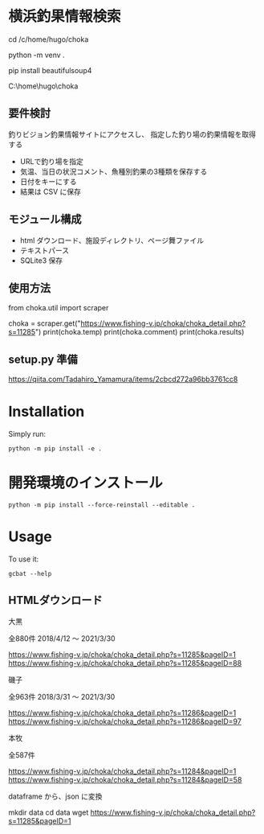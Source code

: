 横浜釣果情報検索
================

cd /c/home/hugo/choka

python -m venv .

pip install beautifulsoup4

C:\home\hugo\choka

要件検討
-------

釣りビジョン釣果情報サイトにアクセスし、
指定した釣り場の釣果情報を取得する

* URLで釣り場を指定
* 気温、当日の状況コメント、魚種別釣果の3種類を保存する
* 日付をキーにする
* 結果は CSV に保存

モジュール構成
--------------

* html ダウンロード、施設ディレクトリ、ページ舞ファイル
* テキストパース
* SQLite3 保存

使用方法
-------

from choka.util import scraper

choka = scraper.get("https://www.fishing-v.jp/choka/choka_detail.php?s=11285")
print(choka.temp)
print(choka.comment)
print(choka.results)

setup.py 準備
--------------

https://qiita.com/Tadahiro_Yamamura/items/2cbcd272a96bb3761cc8


# Installation

Simply run:

    python -m pip install -e .

# 開発環境のインストール

    python -m pip install --force-reinstall --editable .

# Usage

To use it:

    gcbat --help

HTMLダウンロード
-----------------

大黒

全880件 2018/4/12 ～ 2021/3/30

https://www.fishing-v.jp/choka/choka_detail.php?s=11285&pageID=1
https://www.fishing-v.jp/choka/choka_detail.php?s=11285&pageID=88

磯子

全963件 2018/3/31 ～ 2021/3/30

https://www.fishing-v.jp/choka/choka_detail.php?s=11286&pageID=1
https://www.fishing-v.jp/choka/choka_detail.php?s=11286&pageID=97

本牧

全587件

https://www.fishing-v.jp/choka/choka_detail.php?s=11284&pageID=1
https://www.fishing-v.jp/choka/choka_detail.php?s=11284&pageID=58

dataframe から、json に変換

mkdir data
cd data
wget https://www.fishing-v.jp/choka/choka_detail.php?s=11285&pageID=1

